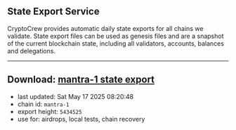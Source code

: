## State Export Service
CryptoCrew provides automatic daily state exports for all chains we validate. State export files can be used as genesis files and are a snapshot of the current blockchain state, including all validators, accounts, balances and delegations.

---
**Download: [mantra-1 state export](https://dl-eu2.ccvalidators.com/SERVICE/mantrachain/mantra-1_export_5434525.json)**
---

- last updated: Sat May 17 2025 08:20:48
- chain id: `mantra-1`
- export height: `5434525`
- use for: airdrops, local tests, chain recovery
